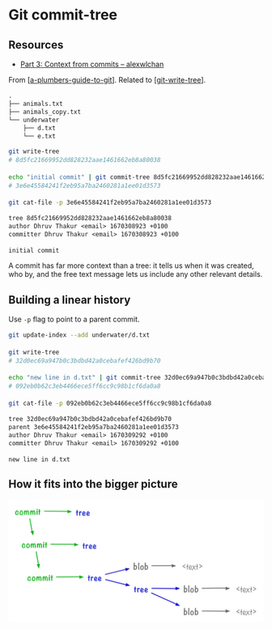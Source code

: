 # Git commit-tree

Resources
---

- [Part 3: Context from commits – alexwlchan][1]

<!-- Links -->
[1]: https://alexwlchan.net/a-plumbers-guide-to-git/3-context-from-commits/

<!-- Links end -->


From [[a-plumbers-guide-to-git]]. Related to [[git-write-tree]].

```
.
├── animals.txt
├── animals_copy.txt
└── underwater
    ├── d.txt
    └── e.txt
```

```bash
git write-tree
# 8d5fc21669952dd828232aae1461662eb8a80038

echo "initial commit" | git commit-tree 8d5fc21669952dd828232aae1461662eb8a80038
# 3e6e45584241f2eb95a7ba2460281a1ee01d3573

git cat-file -p 3e6e45584241f2eb95a7ba2460281a1ee01d3573
```

```
tree 8d5fc21669952dd828232aae1461662eb8a80038
author Dhruv Thakur <email> 1670308923 +0100
committer Dhruv Thakur <email> 1670308923 +0100

initial commit
```

A commit has far more context than a tree: it tells us when it was created, who
by, and the free text message lets us include any other relevant details.

Building a linear history
---

Use `-p` flag to point to a parent commit.

```bash
git update-index --add underwater/d.txt

git write-tree
# 32d0ec69a947b0c3bdbd42a0cebafef426bd9b70

echo "new line in d.txt" | git commit-tree 32d0ec69a947b0c3bdbd42a0cebafef426bd9b70 -p 3e6e45584241f2eb95a7ba2460281a1ee01d3573
# 092eb0b62c3eb4466ece5ff6cc9c98b1cf6da0a8

git cat-file -p 092eb0b62c3eb4466ece5ff6cc9c98b1cf6da0a8
```

```
tree 32d0ec69a947b0c3bdbd42a0cebafef426bd9b70
parent 3e6e45584241f2eb95a7ba2460281a1ee01d3573
author Dhruv Thakur <email> 1670309292 +0100
committer Dhruv Thakur <email> 1670309292 +0100

new line in d.txt
```

How it fits into the bigger picture
---

![commits-trees-blobs](assets/commits-trees-blobs.png)

[//begin]: # "Autogenerated link references for markdown compatibility"
[a-plumbers-guide-to-git]: ../a-plumbers-guide-to-git/a-plumbers-guide-to-git.md "A Plumbers Guide to Git"
[git-write-tree]: git-write-tree.md "Git write-tree"
[//end]: # "Autogenerated link references"